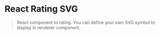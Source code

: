 # React Rating SVG

> React component to rating. You can define your own SVG symbol to display in renderer component.
